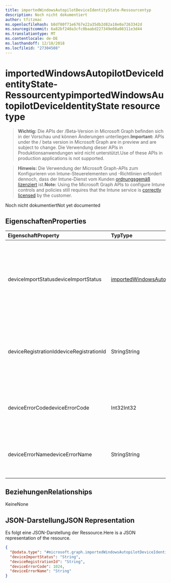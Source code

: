 ```yaml
---
title: importedWindowsAutopilotDeviceIdentityState-Ressourcentyp
description: Noch nicht dokumentiert
author: tfitzmac
ms.openlocfilehash: b8df80f71e6767e22a35db2d82a18e0a7263342d
ms.sourcegitcommit: 6a82bf240a3cfc0baabd227349e08a08311e3d44
ms.translationtype: MT
ms.contentlocale: de-DE
ms.lasthandoff: 12/18/2018
ms.locfileid: "27304508"
---
```

# <a name="importedwindowsautopilotdeviceidentitystate-resource-type"></a><span data-ttu-id="a4359-103">importedWindowsAutopilotDeviceIdentityState-Ressourcentyp</span><span class="sxs-lookup"><span data-stu-id="a4359-103">importedWindowsAutopilotDeviceIdentityState resource type</span></span>

> <span data-ttu-id="a4359-104">**Wichtig:** Die APIs der /Beta-Version in Microsoft Graph befinden sich in der Vorschau und können Änderungen unterliegen.</span><span class="sxs-lookup"><span data-stu-id="a4359-104">**Important:** APIs under the / beta version in Microsoft Graph are in preview and are subject to change.</span></span> <span data-ttu-id="a4359-105">Die Verwendung dieser APIs in Produktionsanwendungen wird nicht unterstützt.</span><span class="sxs-lookup"><span data-stu-id="a4359-105">Use of these APIs in production applications is not supported.</span></span>

> <span data-ttu-id="a4359-106">**Hinweis:** Die Verwendung der Microsoft Graph-APIs zum Konfigurieren von Intune-Steuerelementen und -Richtlinien erfordert dennoch, dass der Intune-Dienst vom Kunden [ordnungsgemäß lizenziert](https://go.microsoft.com/fwlink/?linkid=839381) ist.</span><span class="sxs-lookup"><span data-stu-id="a4359-106">**Note:** Using the Microsoft Graph APIs to configure Intune controls and policies still requires that the Intune service is [correctly licensed](https://go.microsoft.com/fwlink/?linkid=839381) by the customer.</span></span>

<span data-ttu-id="a4359-107">Noch nicht dokumentiert</span><span class="sxs-lookup"><span data-stu-id="a4359-107">Not yet documented</span></span>
## <a name="properties"></a><span data-ttu-id="a4359-108">Eigenschaften</span><span class="sxs-lookup"><span data-stu-id="a4359-108">Properties</span></span>
|<span data-ttu-id="a4359-109">Eigenschaft</span><span class="sxs-lookup"><span data-stu-id="a4359-109">Property</span></span>|<span data-ttu-id="a4359-110">Typ</span><span class="sxs-lookup"><span data-stu-id="a4359-110">Type</span></span>|<span data-ttu-id="a4359-111">Beschreibung</span><span class="sxs-lookup"><span data-stu-id="a4359-111">Description</span></span>|
|:---|:---|:---|
|<span data-ttu-id="a4359-112">deviceImportStatus</span><span class="sxs-lookup"><span data-stu-id="a4359-112">deviceImportStatus</span></span>|[<span data-ttu-id="a4359-113">importedWindowsAutopilotDeviceIdentityImportStatus</span><span class="sxs-lookup"><span data-stu-id="a4359-113">importedWindowsAutopilotDeviceIdentityImportStatus</span></span>](../resources/intune-enrollment-importedwindowsautopilotdeviceidentityimportstatus.md)|<span data-ttu-id="a4359-114">Vom Geräteverzeichnisdienst (DDS) gemeldeter Gerätestatus.</span><span class="sxs-lookup"><span data-stu-id="a4359-114">Device status reported by Device Directory Service(DDS).</span></span> <span data-ttu-id="a4359-115">Mögliche Werte: `unknown`, `pending`, `partial`, `complete`, `error`.</span><span class="sxs-lookup"><span data-stu-id="a4359-115">Possible values are: `unknown`, `pending`, `partial`, `complete`, `error`.</span></span>|
|<span data-ttu-id="a4359-116">deviceRegistrationId</span><span class="sxs-lookup"><span data-stu-id="a4359-116">deviceRegistrationId</span></span>|<span data-ttu-id="a4359-117">String</span><span class="sxs-lookup"><span data-stu-id="a4359-117">String</span></span>|<span data-ttu-id="a4359-118">Vom Geräteverzeichnisdienst (DDS) gemeldete Geräteregistrierungs-ID für erfolgreich hinzugefügtes Gerät</span><span class="sxs-lookup"><span data-stu-id="a4359-118">Device Registration ID for successfully added device reported by Device Directory Service(DDS).</span></span>|
|<span data-ttu-id="a4359-119">deviceErrorCode</span><span class="sxs-lookup"><span data-stu-id="a4359-119">deviceErrorCode</span></span>|<span data-ttu-id="a4359-120">Int32</span><span class="sxs-lookup"><span data-stu-id="a4359-120">Int32</span></span>|<span data-ttu-id="a4359-121">Vom Geräteverzeichnisdienst (DDS) gemeldeter Gerätefehlercode</span><span class="sxs-lookup"><span data-stu-id="a4359-121">Device error code reported by Device Directory Service(DDS).</span></span>|
|<span data-ttu-id="a4359-122">deviceErrorName</span><span class="sxs-lookup"><span data-stu-id="a4359-122">deviceErrorName</span></span>|<span data-ttu-id="a4359-123">String</span><span class="sxs-lookup"><span data-stu-id="a4359-123">String</span></span>|<span data-ttu-id="a4359-124">Vom Geräteverzeichnisdienst (DDS) gemeldeter Gerätefehlername</span><span class="sxs-lookup"><span data-stu-id="a4359-124">Device error name reported by Device Directory Service(DDS).</span></span>|

## <a name="relationships"></a><span data-ttu-id="a4359-125">Beziehungen</span><span class="sxs-lookup"><span data-stu-id="a4359-125">Relationships</span></span>
<span data-ttu-id="a4359-126">Keine</span><span class="sxs-lookup"><span data-stu-id="a4359-126">None</span></span>
## <a name="json-representation"></a><span data-ttu-id="a4359-127">JSON-Darstellung</span><span class="sxs-lookup"><span data-stu-id="a4359-127">JSON Representation</span></span>
<span data-ttu-id="a4359-128">Es folgt eine JSON-Darstellung der Ressource.</span><span class="sxs-lookup"><span data-stu-id="a4359-128">Here is a JSON representation of the resource.</span></span>
<!-- {
  "blockType": "resource",
  "@odata.type": "microsoft.graph.importedWindowsAutopilotDeviceIdentityState"
}
-->
``` json
{
  "@odata.type": "#microsoft.graph.importedWindowsAutopilotDeviceIdentityState",
  "deviceImportStatus": "String",
  "deviceRegistrationId": "String",
  "deviceErrorCode": 1024,
  "deviceErrorName": "String"
}
```






